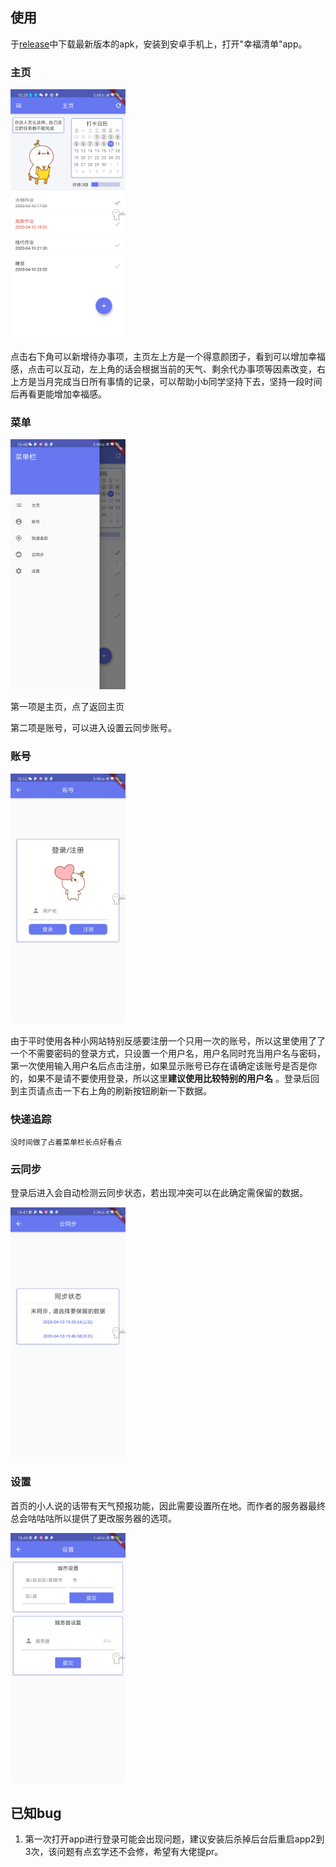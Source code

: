 ## 使用

于[release](https://github.com/Xander-C/Brain_hole/releases)中下载最新版本的apk，安装到安卓手机上，打开"幸福清单"app。

### 主页

<img src="./images/01.jpg" style="height:400px;">

点击右下角可以新增待办事项，主页左上方是一个得意颜团子，看到可以增加幸福感，点击可以互动，左上角的话会根据当前的天气、剩余代办事项等因素改变，右上方是当月完成当日所有事情的记录，可以帮助小b同学坚持下去，坚持一段时间后再看更能增加幸福感。

### 菜单

<img src="./images/02.jpg" style="height:400px">



第一项是主页，点了返回主页

第二项是账号，可以进入设置云同步账号。

### 账号

<img src="./images/03.jpg" style="height:400px">

由于平时使用各种小网站特别反感要注册一个只用一次的账号，所以这里使用了了一个不需要密码的登录方式，只设置一个用户名，用户名同时充当用户名与密码，第一次使用输入用户名后点击注册，如果显示账号已存在请确定该账号是否是你的，如果不是请不要使用登录，所以这里**建议使用比较特别的用户名** 。登录后回到主页请点击一下右上角的刷新按钮刷新一下数据。

### 快递追踪

``没时间做了占着菜单栏长点好看点``

### 云同步

登录后进入会自动检测云同步状态，若出现冲突可以在此确定需保留的数据。

<img src="./images/04.jpg" style="height:400px">

### 设置

首页的小人说的话带有天气预报功能，因此需要设置所在地。而作者的服务器最终总会咕咕咕所以提供了更改服务器的选项。

<img src="./images/05.jpg" style="height:400px">

## 已知bug

1. 第一次打开app进行登录可能会出现问题，建议安装后杀掉后台后重启app2到3次，该问题有点玄学还不会修，希望有大佬提pr。